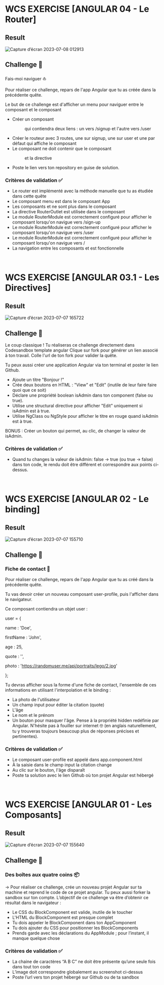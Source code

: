 # WCS EXERCISE [ANGULAR 04 - Le Router]

## Result

![Capture d’écran 2023-07-08 012913](https://github.com/Newaluigi/component-challenge/assets/108535805/35709cdd-946a-4911-8f82-c947fdfa28f2)

## Challenge 💪
Fais-moi naviguer ⛵️

Pour réaliser ce challenge, repars de l'app Angular que tu as créée dans la précédente quête.

Le but de ce challenge est d'afficher un menu pour naviguer entre le composant <sign-up/> et le composant <user-profile/>

- Créer un composant <menu/> qui contiendra deux liens : un vers /signup et l'autre vers /user
- Créer le routeur avec 3 routes, une sur signup, une sur user et une par défaut qui affiche le composant <user-profile/>
- Le composant <app/> ne doit contenir que le composant <menu/> et la directive <router-outlet/>
- Poste le lien vers ton repository en guise de solution.

### Critères de validation ✅

- Le router est implémenté avec la méthode manuelle que tu as étudiée dans cette quête
- Le composant menu est dans le composant App
- Les composants <sign-up/> et <user-profile/> ne sont plus dans le composant <app/>
- La directive RouterOutlet est utilisée dans le composant <app/>
- Le module RouterModule est correctement configuré pour afficher le composant <sign-up/> lorsqu'on navigue vers /sign-up
- Le module RouterModule est correctement configuré pour afficher le composant <user-profile/> lorsqu'on navigue vers /user
- Le module RouterModule est correctement configuré pour afficher le composant <user-profile/> lorsqu'on navigue vers /
- La navigation entre les composants <sign-up/> et <user-profile/> est fonctionnelle
<br/>

# WCS EXERCISE [ANGULAR 03.1 - Les Directives]

## Result

![Capture d’écran 2023-07-07 165722](https://github.com/Newaluigi/component-challenge/assets/108535805/d500f5fd-755a-43db-9f4e-12f4e102c033)

## Challenge 💪

Le coup classique !
Tu réaliseras ce challenge directement dans Codesandbox template angular
Clique sur fork pour générer un lien associé à ton travail.
Colle l'url de ton fork pour valider la quête.

Tu peux aussi créer une application Angular via ton terminal et poster le lien Github.

- Ajoute un titre "Bonjour !"
- Crée deux boutons en HTML : "View" et "Edit" (inutile de leur faire faire quoi que ce soit)
- Déclare une propriété boolean isAdmin dans ton component (false ou true).
- Utilise une structural directive pour afficher "Edit" uniquement si isAdmin est à true.
- Utilise NgClass ou NgStyle pour afficher le titre en rouge quand isAdmin est à true.

BONUS : Créer un bouton qui permet, au clic, de changer la valeur de isAdmin.

### Critères de validation ✅

- Quand tu changes la valeur de isAdmin: false → true (ou true → false) dans ton code, le rendu doit être différent et correspondre aux points ci-dessus.
<br/>

# WCS EXERCISE [ANGULAR 02 - Le binding]

## Result

![Capture d’écran 2023-07-07 155710](https://github.com/Newaluigi/component-challenge/assets/108535805/14eddcbb-dc53-463b-8b1b-3768b4f1d5f9)

## Challenge 💪

### Fiche de contact 📄

Pour réaliser ce challenge, repars de l'app Angular que tu as créé dans la précédente quête.

Tu vas devoir créer un nouveau composant user-profile, puis l'afficher dans le navigateur.

Ce composant contiendra un objet user :

user = {

  name : 'Doe',

  firstName : 'John',

  age : 25,

  quote : '',

  photo : 'https://randomuser.me/api/portraits/lego/2.jpg'

};

Tu devras afficher sous la forme d'une fiche de contact, l'ensemble de ces informations en utilisant l'interpolation et le binding :

- La photo de l'utilisateur
- Un champ input pour éditer la citation (quote)
- L'âge
- Le nom et le prénom
- Un bouton pour masquer l'âge. Pense à la propriété hidden redéfinie par Angular. N'hésite pas à fouiller sur internet 🤓 (en anglais naturellement, tu y trouveras toujours beaucoup plus de réponses précises et pertinentes).

### Critères de validation ✅

- Le composant user-profile est appelé dans app.component.html
- À la saisie dans le champ input la citation change
- Au clic sur le bouton, l'âge disparaît
- Poste ta solution avec le lien Github où ton projet Angular est hébergé
<br/>

# WCS EXERCISE [ANGULAR 01 - Les Composants]

## Result

![Capture d’écran 2023-07-07 155640](https://github.com/Newaluigi/component-challenge/assets/108535805/e2c1ba04-af86-43d0-aebc-5f21f4fe06b4)


## Challenge 💪

### Des boîtes aux quatre coins 📦

→ Pour réaliser ce challenge, crée un nouveau projet Angular sur ta machine et reprend le code de ce projet angular. Tu peux aussi forker la sandbox sur ton compte.
L’objectif de ce challenge va être d’obtenir ce résultat dans le navigateur :

- Le CSS du BlockComponent est valide, inutile de le toucher
- L'HTML du BlockComponent est presque complet
- Tu dois appeler le BlockComponent dans ton AppComponent
- Tu dois ajouter du CSS pour positionner les BlockComponents
- Prends garde avec les déclarations du AppModule ; pour l’instant, il manque quelque chose

### Critères de validation ✅

- La chaine de caractères “A B C” ne doit être présente qu’une seule fois dans tout ton code
- L’image doit correspondre globalement au screenshot ci-dessus
- Poste l’url vers ton projet hébergé sur Github ou de ta sandbox
